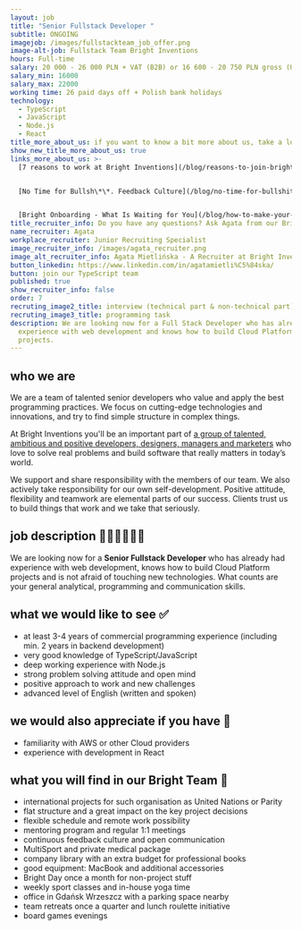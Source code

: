 ```yaml
---
layout: job
title: "Senior Fullstack Developer "
subtitle: ONGOING
imagejob: /images/fullstackteam_job_offer.png
image-alt-job: Fullstack Team Bright Inventions
hours: Full-time
salary: 20 000 - 26 000 PLN + VAT (B2B) or 16 600 - 20 750 PLN gross (UoP)
salary_min: 16000
salary_max: 22000
working time: 26 paid days off + Polish bank holidays
technology:
  - TypeScript
  - JavaScript
  - Node.js
  - React
title_more_about_us: if you want to know a bit more about us, take a look below 🙋🏻‍♀️🙋🏻‍♂️
show_new_title_more_about_us: true
links_more_about_us: >-
  [7 reasons to work at Bright Inventions](/blog/reasons-to-join-bright)


  [No Time for Bullsh\*\*. Feedback Culture](/blog/no-time-for-bullshit-feedback-culture/)


  [Bright Onboarding - What Is Waiting for You](/blog/how-to-make-your-onboarding-bright)
title_recruiter_info: Do you have any questions? Ask Agata from our Bright team!
name_recruiter: Agata
workplace_recruiter: Junior Recruiting Specialist
image_recruiter_info: /images/agata_recruiter.png
image_alt_recruiter_info: Agata Mietlińska - A Recruiter at Bright Inventions
button_linkedin: https://www.linkedin.com/in/agatamietli%C5%84ska/
button: join our TypeScript team
published: true
show_recruiter_info: false
order: 7
recruting_image2_title: interview (technical part & non-technical part)
recruting_image3_title: programming task
description: We are looking now for a Full Stack Developer who has already had
  experience with web development and knows how to build Cloud Platform
  projects.
---
```

## who we are

We are a team of talented senior developers who value and apply the best programming practices. We focus on cutting-edge technologies and innovations, and try to find simple structure in complex things. 

At Bright Inventions you'll be an important part of [a group of talented, ambitious and positive developers, designers, managers and marketers](https://brightinventions.pl/about-us/team/) who love to solve real problems and build software that really matters in today’s world.

We support and share responsibility with the members of our team. We also actively take responsibility for our own self-development. Positive attitude, flexibility and teamwork are elemental parts of our success. Clients trust us to build things that work and we take that seriously.

## job description 🧑🏻‍💻🧑🏻‍💻

We are looking now for a  **Senior Fullstack Developer** who has already had experience with web development, knows how to build Cloud Platform projects and is not afraid of touching new technologies. What counts are your general analytical, programming and communication skills. 

## what we would like to see ✅

* at least 3-4 years of commercial programming experience (including min. 2 years in backend development) 
* very good knowledge of TypeScript/JavaScript
* deep working experience with Node.js 
* strong problem solving attitude and open mind
* positive approach to work and new challenges  
* advanced level of English (written and spoken)

## we would also appreciate if you have 🙌

* familiarity with AWS or other Cloud providers
* experience with development in React 


## what you will find in our Bright Team 🧡

* international projects for such organisation as United Nations or Parity 
* flat structure and a great impact on the key project decisions 
* flexible schedule and remote work possibility 
* mentoring program and regular 1:1 meetings 
* continuous feedback culture and open communication
* MultiSport and private medical package 
* company library with an extra budget for professional books 
* good equipment: MacBook and additional accessories
* Bright Day once a month for non-project stuff
* weekly sport classes and in-house yoga time  
* office in Gdańsk Wrzeszcz with a parking space nearby 
* team retreats once a quarter and lunch roulette initiative 
* board games evenings 
